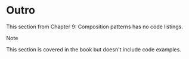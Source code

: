 # Outro

This section from Chapter 9: Composition patterns has no code listings.

> [!NOTE]
> This section is covered in the book but doesn't include code examples.

